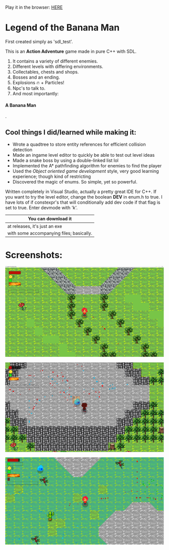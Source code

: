 Play it in the browser: [HERE](https://kallehed.github.io/sdl_test/page)

# Legend of the Banana Man
First created simply as 'sdl_test'.

This is an **Action Adventure** game made in pure C++ with SDL.
1. It contains a variety of different enemies.
2. Different levels with differing environments.
3. Collectables, chests and shops.
4. Bosses and an ending.
5. Explosions 🔥 + Particles! 
6. Npc's to talk to.
7.  And most importantly:
#### **A Banana Man**
.

## Cool things I did/learned while making it:

- Wrote a quadtree to store entity references for efficient collision detection
- Made an ingame level editor to quickly be able to test out level ideas
- Made a snake boss by using a double-linked list lol
- Implemented the A* pathfinding algorithm for enemies to find the player
- Used the *Object oriented game development* style, very good learning experience; though kind of restricting
- Discovered the magic of enums. So simple, yet so powerful.

Written completely in Visual Studio, actually a pretty great IDE for C++.
If you want to try the level editor, change the boolean **DEV** in enum.h to true. I have lots of if constexpr's that will conditionally add dev code if that flag is set to true. Enter devmode with 'k'.

| You can download it |
| ----------- |
| at releases,  it's just an exe |
| with some accompanying files; basically. |


# Screenshots:
![first](./sdl_test/screenshots/first.png)

![second](./sdl_test/screenshots/second.png)

![third](./sdl_test/screenshots/third.png)

